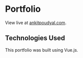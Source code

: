 # Portfolio

View live at [ankitpoudyal.com](https://www.ankitpoudyal.com).

## Technologies Used

This portfolio was built using Vue.js.
